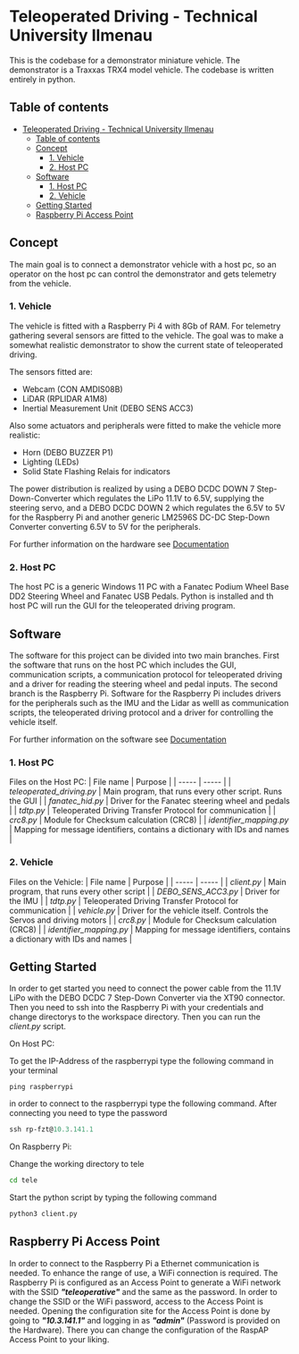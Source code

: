 # Teleoperated Driving - Technical University Ilmenau
This is the codebase for a demonstrator miniature vehicle. The demonstrator is a Traxxas TRX4 model vehicle. The codebase is written entirely in python.

## Table of contents
- [Teleoperated Driving - Technical University Ilmenau](#teleoperated-driving---technical-university-ilmenau)
  - [Table of contents](#table-of-contents)
  - [Concept ](#concept-)
    - [1. Vehicle ](#1-vehicle-)
    - [2. Host PC ](#2-host-pc-)
  - [Software ](#software-)
    - [1. Host PC ](#1-host-pc-)
    - [2. Vehicle ](#2-vehicle-)
  - [Getting Started ](#getting-started-)
  - [Raspberry Pi Access Point ](#raspberry-pi-access-point-)


## Concept <a name="concept">
The main goal is to connect a demonstrator vehicle with a host pc, so an operator on the host pc can control the demonstrator and gets telemetry from the vehicle.

### 1. Vehicle <a name="concept-vehicle">
The vehicle is fitted with a Raspberry Pi 4 with 8Gb of RAM. For telemetry gathering several sensors are fitted to the vehicle. The goal was to make a somewhat realistic demonstrator to show the current state of teleoperated driving.

The sensors fitted are:
- Webcam (CON AMDIS08B)
- LiDAR (RPLIDAR A1M8)
- Inertial Measurement Unit (DEBO SENS ACC3)

Also some actuators and peripherals were fitted to make the vehicle more realistic:
- Horn (DEBO BUZZER P1)
- Lighting (LEDs)
- Solid State Flashing Relais for indicators

The power distribution is realized by using a DEBO DCDC DOWN 7 Step-Down-Converter which regulates the LiPo 11.1V to 6.5V, supplying the steering servo, and a DEBO DCDC DOWN 2 which regulates the 6.5V to 5V for the Raspberry Pi and another generic LM2596S DC-DC Step-Down Converter converting 6.5V to 5V for the peripherals.

For further information on the hardware see [Documentation](https://www.github.com/Zulukaiser/teleoperative_driving/tree/main/Documentation/Hardware/hardware.md)

### 2. Host PC <a name="concept-host">
The host PC is a generic Windows 11 PC with a Fanatec Podium Wheel Base DD2 Steering Wheel and Fanatec USB Pedals. Python is installed and th host PC will run the GUI for the teleoperated driving program.

## Software <a name="software">
The software for this project can be divided into two main branches. First the software that runs on the host PC which includes the GUI, communication scripts, a communication protocol for teleoperated driving and a driver for reading the steering wheel and pedal inputs. The second branch is the Raspberry Pi. Software for the Raspberry Pi includes drivers for the peripherals such as the IMU and the Lidar as welll as communication scripts, the teleoperated driving protocol and a driver for controlling the vehicle itself.

For further information on the software see [Documentation](https://www.github.com/Zulukaiser/teleoperative_driving/tree/main/Documentation/Software/software.md)

### 1. Host PC <a name="software-host">
Files on the Host PC:
| File name | Purpose |
| ----- | ----- |
| *teleoperated_driving.py* | Main program, that runs every other script. Runs the GUI |
| *fanatec_hid.py* | Driver for the Fanatec steering wheel and pedals |
| *tdtp.py* | Teleoperated Driving Transfer Protocol for communication |
| *crc8.py* | Module for Checksum calculation (CRC8) |
| *identifier_mapping.py* | Mapping for message identifiers, contains a dictionary with IDs and names |

### 2. Vehicle <a name="software-vehicle">
Files on the Vehicle:
| File name | Purpose |
| ----- | ----- |
| *client.py* | Main program, that runs every other script |
| *DEBO_SENS_ACC3.py* | Driver for the IMU |
| *tdtp.py* | Teleoperated Driving Transfer Protocol for communication |
| *vehicle.py* | Driver for the vehicle itself. Controls the Servos and driving motors |
| *crc8.py* | Module for Checksum calculation (CRC8) |
| *identifier_mapping.py* | Mapping for message identifiers, contains a dictionary with IDs and names |

## Getting Started <a name="getting-started">
In order to get started you need to connect the power cable from the 11.1V LiPo with the DEBO DCDC 7 Step-Down Converter via the XT90 connector. Then you need to ssh into the Raspberry Pi with your credentials and change directorys to the workspace directory. Then you can run the *client.py* script.

On Host PC:

To get the IP-Address of the raspberrypi type the following command in your terminal
```powershell
ping raspberrypi
```
in order to connect to the raspberrypi type the following command. After connecting you need to type the password
```powershell
ssh rp-fzt@10.3.141.1
```

On Raspberry Pi:

Change the working directory to tele
```bash
cd tele
```

Start the python script by typing the following command
```bash
python3 client.py
```

## Raspberry Pi Access Point <a name="access-point">
In order to connect to the Raspberry Pi a Ethernet communication is needed. To enhance the range of use, a WiFi connection is required. The Raspberry Pi is configured as an Access Point to generate a WiFi network with the SSID ***"teleoperative"*** and the same as the password. In order to change the SSID or the WiFi password, access to the Access Point is needed. Opening the configuration site for the Access Point is done by going to ***"10.3.141.1"*** and logging in as ***"admin"*** (Password is provided on the Hardware). There you can change the configuration of the RaspAP Access Point to your liking.
